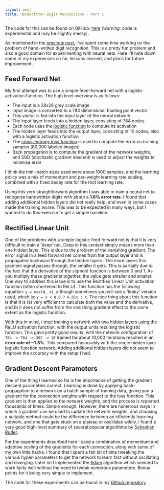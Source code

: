 ```yaml
---
layout: post
title: Handwritten Digit Recognition - Part 1
---
```


The code for this can be found on GitHub: [here](https://github.com/osushkov/handwriting) (*warning:* code is experimental and may be slightly messy).

As mentioned in the [previous post](https://thevoid.ghost.io/hand-written-digit-recognition/), I've spent some time working on the problem of hand-written digit recognition. This is a pretty fun problem and also a good domain for experimenting with neural nets. Here I'll note down some of my experiences so far, lessons learned, and plans for future improvement.

## Feed Forward Net
My first attempt was to use a simple feed-forward net with a logistic activation function. The high level overview is as follows:

* The input is a 28x28 grey scale image
* Input image is converted to a 784 dimensional floating point vector
* This vector is fed into the input layer of the neural network
* The input layer feeds into a hidden layer, consisting of 784 nodes
* Each node uses the [logistic function](https://en.wikipedia.org/wiki/Logistic_function) to compute its activation
* The hidden layer feeds into the output layer, consisting of 10 nodes, also with a logistic activation function
* The [cross-entropy loss function](https://en.wikipedia.org/wiki/Cross_entropy) is used to compute the error on training samples (60,000 labeled images)
* Back propagation is to compute the gradient of the network weights, and SGD (stochastic gradient descent) is used to adjust the weights to minimise error

I think the mini-batch sizes used were about 1000 samples, and the learning policy was a mix of momentum and per-weight learning rate scaling, combined with a fixed decay rate for the root learning rate.

Using this very straightforward algorithm I was able to train a neural net to recognise handwritten digits with about a **1.6% error rate**. I found that adding additional hidden layers did not really help, and even in some cases made the training worse. This was to be expected in many ways, but I wanted to do this exercise to get a simple baseline.

## Rectified Linear Unit
One of the problems with a simple logistic feed forward net is that it is very difficult to train a 'deep' net. Deep in this context simply means more than one hidden layer. This is due to the problem of the vanishing gradient. The error signal in a feed forward net comes from the output layer and is propagated backward through the hidden layers. The more layers this gradient signal passes through, the smaller it gets. This is partially due to the fact that the derivative of the sigmoid function is between 0 and 1. As you multiply these gradients together, the value gets smaller and smaller. One way to address this issue is to use the Rectified Linear Unit activation function (often shortened to ReLU). This function has the following equation: `y = max(0, x)`, although sometimes you will see a 'leaky' version used, which is: `y = x < 0.0 ? 0.01x : x`. The nice thing about this function is that it is (a) very efficient to calculate both the value and the derivative, and b) it does not suffer from the vanishing gradient effect to the same extent as the logistic function. 

With this in mind, I tried training a network with two hidden layers using the ReLU activation function, with the output units retaining the logistic function. This gave pretty good results, with the network configuration of `784 -> 784 -> 392 -> 10` trained for about 10,000 iterations resulted in an **error rate of ~1.3%**. This compared favourably with the single hidden layer logistic function network. Adding additional hidden layers did not seem to improve the accuracy with the setup I had.

## Gradient Descent Parameters
One of the thing I learned so far is the importance of getting the gradient descent parameters correct. Learning is done by applying back-propagation to a network on a batch sample of training data, giving you a gradient for the connection weights with respect to the loss function. This gradient is then applied to the network weights, and the process is repeated thousands of times. Simple enough. However, there are numerous ways in which a gradient can be used to update the network weights, and choosing a suitable method could be the difference between an efficiently learning network, and one that gets stuck on a plateau or oscillates wildly. I found a very good high-level summary of several popular algorithms by [Sebastian Ruder](http://sebastianruder.com/optimizing-gradient-descent/). 

For the experiments described here I used a combination of momentum and adaptive scaling of the gradients for each connection, along with some of my own little hacks. I found that I spent a fair bit of time tweaking the various hyper-parameters to get the network to learn fast without oscillating and diverging. Later on I implemented the [Adam](http://sebastianruder.com/optimizing-gradient-descent/index.html#adam) algorithm which seemed to work fairly well without the need to tweak numerous parameters. Bonus points for it being very simple to implement.

The code for these experiments can be found in my [Github repository](https://github.com/osushkov/handwriting)

